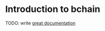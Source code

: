 # Introduction to bchain

TODO: write [great documentation](http://jacobian.org/writing/what-to-write/)

